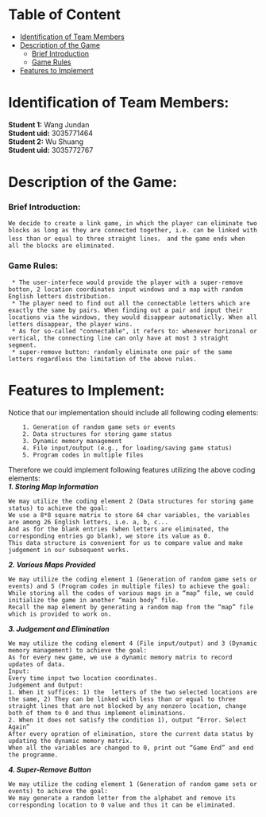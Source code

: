# Table of Content
* [Identification of Team Members](https://github.com/WangJundan/hhh/blob/main/README.md#identification-of-team-members)
* [Description of the Game](https://github.com/WangJundan/hhh/blob/main/README.md#description-of-the-game)
    * [Brief Introduction](https://github.com/WangJundan/hhh/blob/main/README.md#brief-introduction)
    * [Game Rules](https://github.com/WangJundan/hhh/blob/main/README.md#game-rules)
* [Features to Implement](https://github.com/WangJundan/hhh/blob/main/README.md#features-to-implement)
# Identification of Team Members: 
   **Student 1:** Wang Jundan  
   **Student uid:** 3035771464  
   **Student 2:** Wu Shuang  
   **Student uid:** 3035772767
# Description of the Game:
  ### Brief Introduction:
    We decide to create a link game, in which the player can eliminate two blocks as long as they are connected together, i.e. can be linked with less than or equal to three straight lines， and the game ends when all the blocks are eliminated.

  
  
  ### Game Rules:
     * The user-interfece would provide the player with a super-remove botton, 2 location coordinates input windows and a map with random English letters distribution.  
     * The player need to find out all the connectable letters which are exactly the same by pairs. When finding out a pair and input their locations via the windows, they would disappear automaticlly. When all letters disappear, the player wins.  
     * As for so-called "connectable", it refers to: whenever horizonal or vertical, the connecting line can only have at most 3 straight segment.  
     * super-remove button: randomly eliminate one pair of the same letters regardless the limitation of the above rules.
     

# Features to Implement:
Notice that our implementation should include all following coding elements:
```
    1. Generation of random game sets or events
    2. Data structures for storing game status
    3. Dynamic memory management
    4. File input/output (e.g., for loading/saving game status)
    5. Program codes in multiple files
 ```
Therefore we could implement following features utilizing the above coding elements:  
***1. Storing Map Information***  
```
We may utilize the coding element 2 (Data structures for storing game status) to achieve the goal:  
We use a 8*8 square matrix to store 64 char variables, the variables are among 26 English letters, i.e. a, b, c...  
And as for the blank entries (when letters are eliminated, the corresponding entries go blank), we store its value as 0.
This data structure is convenient for us to compare value and make judgement in our subsequent works.
```
***2. Various Maps Provided***  
```
We may utilize the coding element 1 (Generation of random game sets or events) and 5 (Program codes in multiple files) to achieve the goal:  
While storing all the codes of various maps in a “map” file, we could initialize the game in another “main body” file.  
Recall the map element by generating a random map from the “map” file which is provided to work on.
```

***3. Judgement and Elimination***  
```
We may utilize the coding element 4 (File input/output) and 3 (Dynamic memory management) to achieve the goal:  
As for every new game, we use a dynamic memory matrix to record updates of data.
Input:  
Every time input two location coordinates.  
Judgement and Output:  
1. When it suffices: 1) the  letters of the two selected locations are the same, 2) They can be linked with less than or equal to three straight lines that are not blocked by any nonzero location, change both of them to 0 and thus implement eliminations.  
2. When it does not satisfy the condition 1), output “Error. Select Again”  
After every opration of elimination, store the current data status by updating the dynamic memory matrix.  
When all the variables are changed to 0, print out “Game End” and end the programme.
```

***4. Super-Remove Button***  
```
We may utilize the coding element 1 (Generation of random game sets or events) to achieve the goal:   
We may generate a random letter from the alphabet and remove its corresponding location to 0 value and thus it can be eliminated.
```
